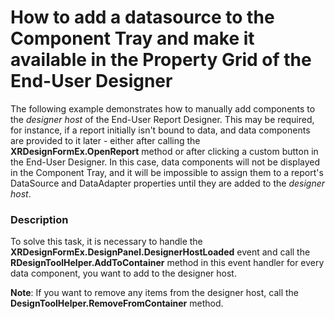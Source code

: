# How to add a datasource to the Component Tray and make it available in the Property Grid of the End-User Designer


<p>The following example demonstrates how to manually add components to the <i>designer host</i> of the End-User Report Designer. This may be required, for instance, if a report initially isn't bound to data, and data components are provided to it later - either after calling the <strong>XRDesignFormEx.OpenReport</strong> method or after clicking a custom button in the End-User Designer. In this case, data components will not be displayed in the Component Tray, and it will be impossible to assign them to a report's DataSource and DataAdapter properties until they are added to the <i>designer host</i>.</p>


<h3>Description</h3>

<p>To solve this task, it is necessary to handle the <strong>XRDesignFormEx.DesignPanel.DesignerHostLoaded</strong> event and call the <strong>RDesignToolHelper.AddToContainer</strong> method in this event handler for every data component, you want to add to the designer host.</p><p><strong>Note</strong>: If you want to remove any items from the designer host, call the <strong>DesignToolHelper.RemoveFromContainer</strong> method.</p>

<br/>



